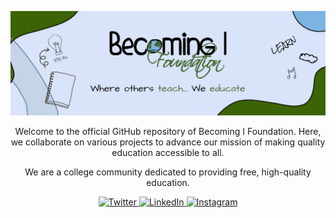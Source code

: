 <p align="center">
  <img src="assets/github-banner.png" alt="Your NGO Logo" />
</p>

<!-- <h1 align="center">Becoming I Foundation</h1> -->

<p align="center">
  Welcome to the official GitHub repository of Becoming I Foundation. Here, we collaborate on various projects to advance our mission of making quality education accessible to all.
</p>

<p align="center">
  We are a college community dedicated to providing free, high-quality education. 
</p>

<div align="center">
    <a href="https://medium.com/becoming-i-foundation"
        target="_blank">
        <img alt="Twitter"
            src="https://img.shields.io/badge/medium-%231DA1F2.svg?&style=for-the-badge&logo=medium&logoColor=white&color=gray"
        />
    </a>
    <a href="https://www.linkedin.com/company/becoming-i-foundation/"
        target="_blank">
        <img alt="LinkedIn"
            src="https://img.shields.io/badge/linkedin-%230077B5.svg?&style=for-the-badge&logo=linkedin&logoColor=white" 
        />
    </a>
    <a href="https://instagram.com/bif_vit"
        target="_blank">
            <img alt="Instagram" 
                src="https://img.shields.io/badge/instagram-%FF69B4.svg?&style=for-the-badge&logo=instagram&logoColor=white&color=cd486b"
            />
    </a>
</div>